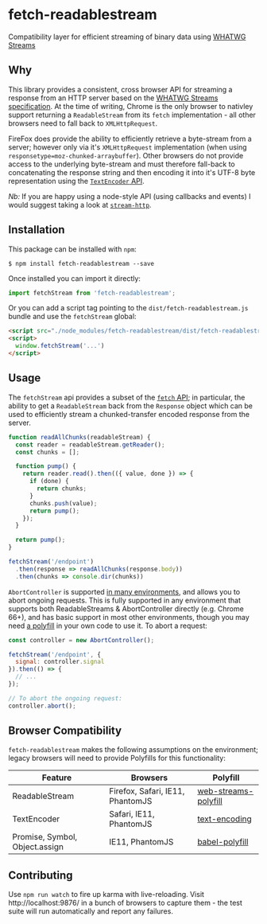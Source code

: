 # fetch-readablestream
Compatibility layer for efficient streaming of binary data using [WHATWG Streams](https://streams.spec.whatwg.org/)

## Why
This library provides a consistent, cross browser API for streaming a response from an HTTP server based on the [WHATWG Streams specification](https://streams.spec.whatwg.org/).  At the time of writing, Chrome is the only browser to nativley support returning a `ReadableStream` from its `fetch` implementation - all other browsers need to fall back to `XMLHttpRequest`.

FireFox does provide the ability to efficiently retrieve a byte-stream from a server; however only via it's `XMLHttpRequest` implementation (when using `responsetype=moz-chunked-arraybuffer`).  Other browsers do not provide access to the underlying byte-stream and must therefore fall-back to concatenating the response string and then encoding it into it's UTF-8 byte representation using the [`TextEncoder` API](https://developer.mozilla.org/en-US/docs/Web/API/TextEncoder).

*Nb:* If you are happy using a node-style API (using callbacks and events) I would suggest taking a look at [`stream-http`](https://github.com/jhiesey/stream-http).

## Installation
This package can be installed with `npm`:

```
$ npm install fetch-readablestream --save
```

Once installed you can import it directly:

```js
import fetchStream from 'fetch-readablestream';
```

Or you can add a script tag pointing to the `dist/fetch-readablestream.js` bundle and use the `fetchStream` global:

```html
<script src="./node_modules/fetch-readablestream/dist/fetch-readablestream.js"></script>
<script>
  window.fetchStream('...')
</script>
```

## Usage
The `fetchStream` api provides a subset of the [`fetch` API](https://developer.mozilla.org/en-US/docs/Web/API/Fetch_API/Using_Fetch); in particular, the ability to get a `ReadableStream` back from the `Response` object which can be used to efficiently stream a chunked-transfer encoded response from the server.

```js
function readAllChunks(readableStream) {
  const reader = readableStream.getReader();
  const chunks = [];

  function pump() {
    return reader.read().then(({ value, done }) => {
      if (done) {
        return chunks;
      }
      chunks.push(value);
      return pump();
    });
  }

  return pump();
}

fetchStream('/endpoint')
  .then(response => readAllChunks(response.body))
  .then(chunks => console.dir(chunks))
```

`AbortController` is supported [in many environments](https://caniuse.com/#feat=abortcontroller), and allows you to abort ongoing requests. This is fully supported in any environment that supports both ReadableStreams & AbortController directly (e.g. Chrome 66+), and has basic support in most other environments, though you may need [a polyfill](https://www.npmjs.com/package/abortcontroller-polyfill) in your own code to use it. To abort a request:

```js
const controller = new AbortController();

fetchStream('/endpoint', {
  signal: controller.signal
}).then(() => {
  // ...
});

// To abort the ongoing request:
controller.abort();
```

## Browser Compatibility
`fetch-readablestream` makes the following assumptions on the environment; legacy browsers will need to provide Polyfills for this functionality:

| Feature                        | Browsers                         | Polyfill |
|--------------------------------|----------------------------------|----------|
| ReadableStream                 | Firefox, Safari, IE11, PhantomJS | [web-streams-polyfill](https://www.npmjs.com/package/web-streams-polyfill) |
| TextEncoder                    | Safari, IE11, PhantomJS          | [text-encoding](https://www.npmjs.com/package/text-encoding) |
| Promise, Symbol, Object.assign | IE11, PhantomJS                  | [babel-polyfill](https://www.npmjs.com/package/babel-polyfill) |

## Contributing
Use `npm run watch` to fire up karma with live-reloading.  Visit http://localhost:9876/ in a bunch of browsers to capture them - the test suite will run automatically and report any failures.


